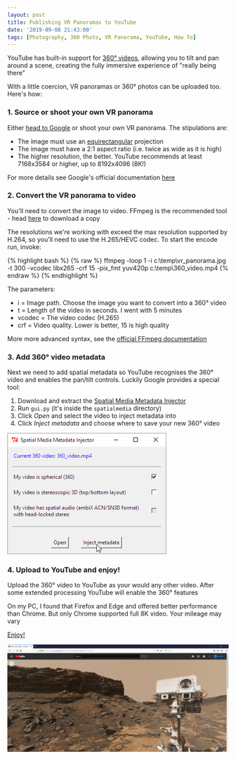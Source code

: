 ```yaml
---
layout: post
title: Publishing VR Panoramas to YouTube
date: '2019-09-08 21:43:00'
tags: [Photography, 360 Photo, VR Panorama, YouTube, How To]
---
```


YouTube has built-in support for <a href="https://creatoracademy.youtube.com/page/lesson/spherical-video#strategies-zippy-link-1" target="_blank">360° videos</a>, allowing you to tilt and pan around a scene, creating the fully immersive experience of "really being there"

With a little coercion, VR panoramas or 360° photos can be uploaded too. Here's how:

### 1. Source or shoot your own VR panorama

Either <a href="https://www.google.co.uk/search?q=equirectangular+vr+photo&rlz=1CDGOYI_enGB653GB654&hl=en-GB&prmd=ivn&source=lnms&tbm=isch&sa=X&ved=0ahUKEwiMi6_uptLPAhXFECwKHYiRDOAQ_AUIBygB&biw=414&bih=660" target="_blank">head to Google</a> or shoot your own VR panorama. The stipulations are:

* The image must use an <a href="https://en.wikipedia.org/wiki/Equirectangular_projection" target="_blank">equirectangular</a> projection
* The image must have a 2:1 aspect ratio (i.e. twice as wide as it is high)
* The higher resolution, the better. YouTube recommends at least 7168x3584 or higher, up to 8192x4096 (8K!)

For more details see Google's official documentation <a href="https://support.google.com/youtube/answer/6178631?hl=en" target="_blank">here</a>

### 2. Convert the VR panorama to video

You'll need to convert the image to video. FFmpeg is the recommended tool - head <a href="https://ffmpeg.org/download.html" target="_blank">here</a> to download a copy

The resolutions we're working with exceed the max resolution supported by H.264, so you'll need to use the H.265/HEVC codec. To start the encode run, invoke:

{% highlight bash %}
{% raw %}
ffmpeg -loop 1 -i c:\temp\vr_panorama.jpg -t 300 -vcodec libx265 -crf 15 -pix_fmt yuv420p c:\temp\360_video.mp4
{% endraw %}
{% endhighlight %}

The parameters:

* i = Image path. Choose the image you want to convert into a 360° video
* t = Length of the video in seconds. I went with 5 minutes
* vcodec = The video codec (H.265)
* crf = Video quality. Lower is better, 15 is high quality 

More more advanced syntax, see the <a href="https://ffmpeg.org/ffmpeg-all.html#image2-1" target="_blank">official FFmpeg documentation</a>

### 3. Add 360° video metadata 
	
Next we need to add spatial metadata so YouTube recognises the 360° video and enables the pan/tilt controls. Luckily Google provides a special tool:

1. Download and extract the <a href="https://github.com/google/spatial-media/releases/tag/v2.1" target="_blank">Spatial Media Metadata Injector</a>
2. Run `gui.py` (it's inside the `spatialmedia` directory)
3. Click *Open* and select the video to inject metadata into
4. Click *Inject metadata* and choose where to save your new 360° video 

![](/img/posts/spatial_media_metadata_injector_2.png)

### 4. Upload to YouTube and enjoy!

Upload the 360° video to YouTube as your would any other video. After some extended processing YouTube will enable the 360° features

On my PC, I found that Firefox and Edge and offered better performance than Chrome. But only Chrome supported full 8K video. Your mileage may vary

<a href="https://www.youtube.com/watch?v=W1rKkSokIXU&feature=youtu.be" target="_blank">Enjoy!</a>

![](/img/posts/mars_rover_selfie.png)
